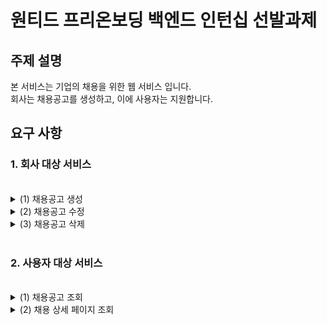 <h1>원티드 프리온보딩 백엔드 인턴십 선발과제</h1>

<h2>주제 설명</h2>
본 서비스는 기업의 채용을 위한 웹 서비스 입니다.<br>
회사는 채용공고를 생성하고, 이에 사용자는 지원합니다.

<h2>요구 사항</h2>
<h3>1. 회사 대상 서비스</h3><br>

<details>
   <summary>
      (1) 채용공고 생성
   </summary>
   <img src="https://github.com/Kim-Sang-Hun/wanted-pre-onboarding-backend/assets/119822465/7136fa28-1e9f-4ead-ba61-9f0ae42e21b1">
   회사에게 입력받은 값(포지션, 보상, 설명, 기술스택, 만료일자)과 companyId로 같은 회사가 작성한 동일한 채용공고가 이미 있는지 검사하고 없다면 저장합니다. 

</details>
<details>
   <summary>
      (2) 채용공고 수정
   </summary>
   <img src="https://github.com/Kim-Sang-Hun/wanted-pre-onboarding-backend/assets/119822465/57905ff6-ccc5-4e8e-a447-df65c535feaa">
   회사에게 입력받은 값(포지션, 보상, 설명, 기술스택, 만료일자)과 companyId, 그리고 recruitmentId로 수정하려는 채용공고가 요청한 회사의 채용공고인지 확인 후 수정합니다.

</details>
<details>
   <summary>
      (3) 채용공고 삭제
   </summary>
   <img src="https://github.com/Kim-Sang-Hun/wanted-pre-onboarding-backend/assets/119822465/fcada026-acfb-4054-bce9-08d733190ae5">
   companyId, recruitemntId로 삭제하려는 채용공고가 요청한 회사의 채용공고인지 확인 후 삭제합니다.

</details>
<br>
<h3>2. 사용자 대상 서비스</h3><br>
<details>
   <summary>
      (1) 채용공고 조회
   </summary>
   <img src="https://github.com/Kim-Sang-Hun/wanted-pre-onboarding-backend/assets/119822465/089741d9-6e7a-46fc-a992-d75a343f228a">
   전체 채용공고 중 아직 만료되지 않은 채용공고만을 가져옵니다. 가져오면서 만료일자가 가장 가까운 채용공고 순서대로 가져옵니다.
   설명을 제거하기 위해 DTO를 사용했습니다. DTO 내부에는 (채용공고 ID, 회사 이름, 회사가 있는 나라, 회사의 지역, 찾는 포지션, 보상, 기술스택, 만료일자)가 들어있습니다.

</details>
<details>
   <summary>
      (2) 채용 상세 페이지 조회
   </summary>
   <img src="https://github.com/Kim-Sang-Hun/wanted-pre-onboarding-backend/assets/119822465/41066ded-b413-495b-9ae5-14cda87d6231">
   @Query를 통해 그 회사의 다른 채용공고를 만료일자가 가장 가까운 채용공고 순서대로 가져옵니다.
   이 때 (1)의 채용공고 정보에 채용설명과 다른 채용공고 List를 추가하여 가져옵니다.

<details>
   <summary>
      (3) 채용공고 지원
   </summary>
   <img src="https://github.com/Kim-Sang-Hun/wanted-pre-onboarding-backend/assets/119822465/f2b6901a-7b80-43d6-a657-811e085363ef">
   이미 지원한 채용공고인지 확인한 후에 저장합니다.
   
</details>
<details>
   <summary>
      (4) 지원한 채용공고 확인
   </summary>
   <img src="https://github.com/Kim-Sang-Hun/wanted-pre-onboarding-backend/assets/119822465/205ee83e-daf7-4f4f-a962-25c18ce1e90c">
   유저가 지원한 채용공고들을 가져옵니다. 이 때 (1)의 채용공고 정보에 지원일자를 추가하며, 가져올 때 유저가 지원한 일자가 가까운 순서대로 가져옵니다.

</details>


<h2>사용 기술 스택</h2>
    <img src="https://img.shields.io/badge/Java-ED8B00?style=for-the-badge&logo=openjdk&logoColor=white">
    <img src="https://img.shields.io/badge/Spring-6DB33F?style=for-the-badge&logo=spring&logoColor=white">
    <img src="https://img.shields.io/badge/MariaDB-003545?style=for-the-badge&logo=mariadb&logoColor=white">
    <img src="https://img.shields.io/badge/Hibernate-59666C?style=for-the-badge&logo=Hibernate&logoColor=white">


